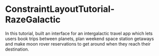 # ConstraintLayoutTutorial-RazeGalactic
 In this tutorial, built an interface for an intergalactic travel app which lets users book trips between planets, plan weekend space station getaways and make moon rover reservations to get around when they reach their destination.
